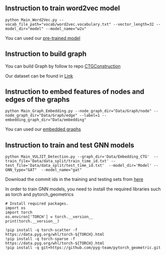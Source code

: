 ## Instruction to train word2vec model
```
python Main_Word2Vec.py --vocab_file_path="vocab/word2vec.vocabulary.txt" --vector_length=32 --model_dir="model" --model_name="w2v"
```

You can used our <a href="https://drive.google.com/drive/folders/18JlSJaV7jyHOZi985U3cbY63ccoNSvzs?usp=sharing"> pre-trained model </a>


## Instruction to build graph 
You can build Graph by follow to repo <a href="https://github.com/ttrangnguyen/CTGConstruction">CTGConstruction</a>

Our dataset can be found in <a href="https://drive.google.com/drive/folders/18JlSJaV7jyHOZi985U3cbY63ccoNSvzs?usp=sharing">Link</a>

## Instruction to embed features of nodes and edges of the graphs
```
python Main_Graph_Embedding.py --node_graph_dir="Data/Graph/node" --node_graph_dir="Data/Graph/edge" --label=1 --embedding_graph_dir="Data/embedding" 
```

You can used our <a href="https://www.kaggle.com/datasets/thanhvdz/embedding-ast-changes"> embedded graphs </a>

## Instruction to train and test GNN models

```
python Main_VULJIT_Detection.py --graph_dir='Data/Embedding_CTG'  --train_file='Data/data_split/train_time_id.txt' --test_file='Data/data_split/test_time_id.txt'  --model_dir='Model' --GNN_type="GAT"  --model_name="gat" 
```

Download the commit ids in the training and testing sets from <a href="https://www.kaggle.com/datasets/thanhvdz/data-slient-fix"> here </a>

In order to train GNN models, you need to install the required libraries such as torch and pytorch_geometrics

```
# Install required packages.
import os
import torch
os.environ['TORCH'] = torch.__version__
print(torch.__version__)

!pip install -q torch-scatter -f https://data.pyg.org/whl/torch-${TORCH}.html
!pip install -q torch-sparse -f https://data.pyg.org/whl/torch-${TORCH}.html
!pip install -q git+https://github.com/pyg-team/pytorch_geometric.git
```